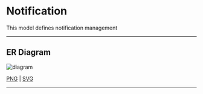 # Notification

This model defines notification management


--- 

## ER Diagram

![diagram](notification.svg)

[PNG](notification.png) | [SVG](notification.svg)

---